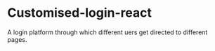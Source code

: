 # Customised-login-react
A login platform through which different uers get directed to different pages.
